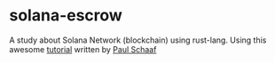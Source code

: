 # solana-escrow

A study about Solana Network (blockchain) using rust-lang. Using this awesome [tutorial](https://paulx.dev/blog/2021/01/14/programming-on-solana-an-introduction/) written by [Paul Schaaf](https://github.com/paul-schaaf)
